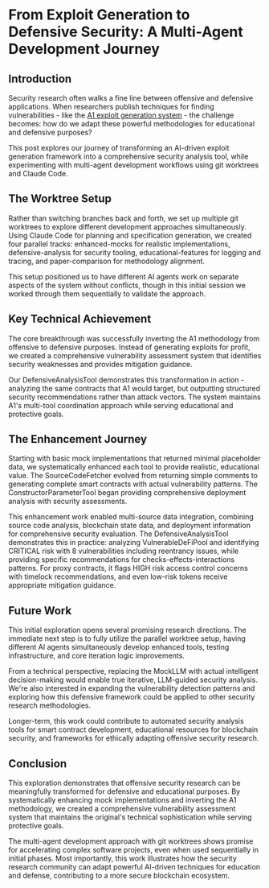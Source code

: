 # From Exploit Generation to Defensive Security: A Multi-Agent Development Journey

## Introduction

Security research often walks a fine line between offensive and defensive applications. When researchers publish techniques for finding vulnerabilities - like the [A1 exploit generation system](https://arxiv.org/html/2507.05558v2) - the challenge becomes: how do we adapt these powerful methodologies for educational and defensive purposes?

This post explores our journey of transforming an AI-driven exploit generation framework into a comprehensive security analysis tool, while experimenting with multi-agent development workflows using git worktrees and Claude Code.

## The Worktree Setup

Rather than switching branches back and forth, we set up multiple git worktrees to explore different development approaches simultaneously. Using Claude Code for planning and specification generation, we created four parallel tracks: enhanced-mocks for realistic implementations, defensive-analysis for security tooling, educational-features for logging and tracing, and paper-comparison for methodology alignment.

This setup positioned us to have different AI agents work on separate aspects of the system without conflicts, though in this initial session we worked through them sequentially to validate the approach.

## Key Technical Achievement

The core breakthrough was successfully inverting the A1 methodology from offensive to defensive purposes. Instead of generating exploits for profit, we created a comprehensive vulnerability assessment system that identifies security weaknesses and provides mitigation guidance.

Our DefensiveAnalysisTool demonstrates this transformation in action - analyzing the same contracts that A1 would target, but outputting structured security recommendations rather than attack vectors. The system maintains A1's multi-tool coordination approach while serving educational and protective goals.

## The Enhancement Journey

Starting with basic mock implementations that returned minimal placeholder data, we systematically enhanced each tool to provide realistic, educational value. The SourceCodeFetcher evolved from returning simple comments to generating complete smart contracts with actual vulnerability patterns. The ConstructorParameterTool began providing comprehensive deployment analysis with security assessments.

This enhancement work enabled multi-source data integration, combining source code analysis, blockchain state data, and deployment information for comprehensive security evaluation. The DefensiveAnalysisTool demonstrates this in practice: analyzing VulnerableDeFiPool and identifying CRITICAL risk with 8 vulnerabilities including reentrancy issues, while providing specific recommendations for checks-effects-interactions patterns. For proxy contracts, it flags HIGH risk access control concerns with timelock recommendations, and even low-risk tokens receive appropriate mitigation guidance.

## Future Work

This initial exploration opens several promising research directions. The immediate next step is to fully utilize the parallel worktree setup, having different AI agents simultaneously develop enhanced tools, testing infrastructure, and core iteration logic improvements.

From a technical perspective, replacing the MockLLM with actual intelligent decision-making would enable true iterative, LLM-guided security analysis. We're also interested in expanding the vulnerability detection patterns and exploring how this defensive framework could be applied to other security research methodologies.

Longer-term, this work could contribute to automated security analysis tools for smart contract development, educational resources for blockchain security, and frameworks for ethically adapting offensive security research.

## Conclusion

This exploration demonstrates that offensive security research can be meaningfully transformed for defensive and educational purposes. By systematically enhancing mock implementations and inverting the A1 methodology, we created a comprehensive vulnerability assessment system that maintains the original's technical sophistication while serving protective goals.

The multi-agent development approach with git worktrees shows promise for accelerating complex software projects, even when used sequentially in initial phases. Most importantly, this work illustrates how the security research community can adapt powerful AI-driven techniques for education and defense, contributing to a more secure blockchain ecosystem.
